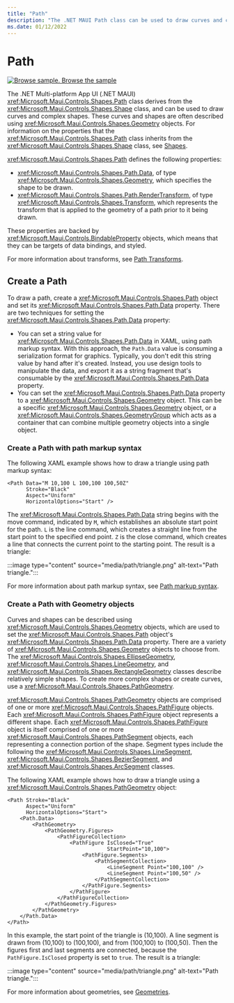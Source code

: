 ```yaml
---
title: "Path"
description: "The .NET MAUI Path class can be used to draw curves and complex shapes."
ms.date: 01/12/2022
---
```


# Path

[![Browse sample.](~/media/code-sample.png) Browse the sample](/samples/dotnet/maui-samples/userinterface-shapes)

The .NET Multi-platform App UI (.NET MAUI) <xref:Microsoft.Maui.Controls.Shapes.Path> class derives from the <xref:Microsoft.Maui.Controls.Shapes.Shape> class, and can be used to draw curves and complex shapes. These curves and shapes are often described using <xref:Microsoft.Maui.Controls.Shapes.Geometry> objects. For information on the properties that the <xref:Microsoft.Maui.Controls.Shapes.Path> class inherits from the <xref:Microsoft.Maui.Controls.Shapes.Shape> class, see [Shapes](index.md).

<xref:Microsoft.Maui.Controls.Shapes.Path> defines the following properties:

- <xref:Microsoft.Maui.Controls.Shapes.Path.Data>, of type <xref:Microsoft.Maui.Controls.Shapes.Geometry>, which specifies the shape to be drawn.
- <xref:Microsoft.Maui.Controls.Shapes.Path.RenderTransform>, of type <xref:Microsoft.Maui.Controls.Shapes.Transform>, which represents the transform that is applied to the geometry of a path prior to it being drawn.

These properties are backed by <xref:Microsoft.Maui.Controls.BindableProperty> objects, which means that they can be targets of data bindings, and styled.

For more information about transforms, see [Path Transforms](path-transforms.md).

## Create a Path

To draw a path, create a <xref:Microsoft.Maui.Controls.Shapes.Path> object and set its <xref:Microsoft.Maui.Controls.Shapes.Path.Data> property. There are two techniques for setting the <xref:Microsoft.Maui.Controls.Shapes.Path.Data> property:

- You can set a string value for <xref:Microsoft.Maui.Controls.Shapes.Path.Data> in XAML, using path markup syntax. With this approach, the `Path.Data` value is consuming a serialization format for graphics. Typically, you don't edit this string value by hand after it's created. Instead, you use design tools to manipulate the data, and export it as a string fragment that's consumable by the <xref:Microsoft.Maui.Controls.Shapes.Path.Data> property.
- You can set the <xref:Microsoft.Maui.Controls.Shapes.Path.Data> property to a <xref:Microsoft.Maui.Controls.Shapes.Geometry> object. This can be a specific <xref:Microsoft.Maui.Controls.Shapes.Geometry> object, or a <xref:Microsoft.Maui.Controls.Shapes.GeometryGroup> which acts as a container that can combine multiple geometry objects into a single object.

### Create a Path with path markup syntax

The following XAML example shows how to draw a triangle using path markup syntax:

```xaml
<Path Data="M 10,100 L 100,100 100,50Z"
      Stroke="Black"
      Aspect="Uniform"
      HorizontalOptions="Start" />
```

The <xref:Microsoft.Maui.Controls.Shapes.Path.Data> string begins with the move command, indicated by `M`, which establishes an absolute start point for the path. `L` is the line command, which creates a straight line from the start point to the specified end point. `Z` is the close command, which creates a line that connects the current point to the starting point. The result is a triangle:

:::image type="content" source="media/path/triangle.png" alt-text="Path triangle.":::

For more information about path markup syntax, see [Path markup syntax](path-markup-syntax.md).

### Create a Path with Geometry objects

Curves and shapes can be described using <xref:Microsoft.Maui.Controls.Shapes.Geometry> objects, which are used to set the <xref:Microsoft.Maui.Controls.Shapes.Path> object's <xref:Microsoft.Maui.Controls.Shapes.Path.Data> property. There are a variety of <xref:Microsoft.Maui.Controls.Shapes.Geometry> objects to choose from. The <xref:Microsoft.Maui.Controls.Shapes.EllipseGeometry>, <xref:Microsoft.Maui.Controls.Shapes.LineGeometry>, and <xref:Microsoft.Maui.Controls.Shapes.RectangleGeometry> classes describe relatively simple shapes. To create more complex shapes or create curves, use a <xref:Microsoft.Maui.Controls.Shapes.PathGeometry>.

<xref:Microsoft.Maui.Controls.Shapes.PathGeometry> objects are comprised of one or more <xref:Microsoft.Maui.Controls.Shapes.PathFigure> objects. Each <xref:Microsoft.Maui.Controls.Shapes.PathFigure> object represents a different shape. Each <xref:Microsoft.Maui.Controls.Shapes.PathFigure> object is itself comprised of one or more <xref:Microsoft.Maui.Controls.Shapes.PathSegment> objects, each representing a connection portion of the shape. Segment types include the following the <xref:Microsoft.Maui.Controls.Shapes.LineSegment>, <xref:Microsoft.Maui.Controls.Shapes.BezierSegment>, and <xref:Microsoft.Maui.Controls.Shapes.ArcSegment> classes.

The following XAML example shows how to draw a triangle using a <xref:Microsoft.Maui.Controls.Shapes.PathGeometry> object:

```xaml
<Path Stroke="Black"
      Aspect="Uniform"
      HorizontalOptions="Start">
    <Path.Data>
        <PathGeometry>
            <PathGeometry.Figures>
                <PathFigureCollection>
                    <PathFigure IsClosed="True"
                                StartPoint="10,100">
                        <PathFigure.Segments>
                            <PathSegmentCollection>
                                <LineSegment Point="100,100" />
                                <LineSegment Point="100,50" />
                            </PathSegmentCollection>
                        </PathFigure.Segments>
                    </PathFigure>
                </PathFigureCollection>
            </PathGeometry.Figures>
        </PathGeometry>
    </Path.Data>
</Path>
```

In this example, the start point of the triangle is (10,100). A line segment is drawn from (10,100) to (100,100), and from (100,100) to (100,50). Then the figures first and last segments are connected, because the `PathFigure.IsClosed` property is set to `true`. The result is a triangle:

:::image type="content" source="media/path/triangle.png" alt-text="Path triangle.":::

For more information about geometries, see [Geometries](geometries.md).
